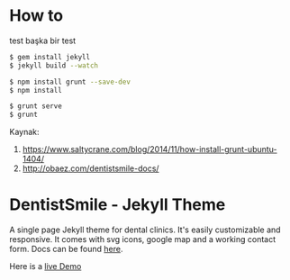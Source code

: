 # How to
test başka bir test
```sh
$ gem install jekyll
$ jekyll build --watch

$ npm install grunt --save-dev 
$ npm install

$ grunt serve
$ grunt
```

Kaynak:
1. https://www.saltycrane.com/blog/2014/11/how-install-grunt-ubuntu-1404/
2. http://obaez.com/dentistsmile-docs/

# DentistSmile - Jekyll Theme

A single page Jekyll theme for dental clinics. It's easily customizable and responsive. It comes with svg icons, google map and a working contact form. Docs can be found [here](http://obaez.com/dentistsmile-docs/).

Here is a [live Demo](http://obaez.com/dentistsmile/)

